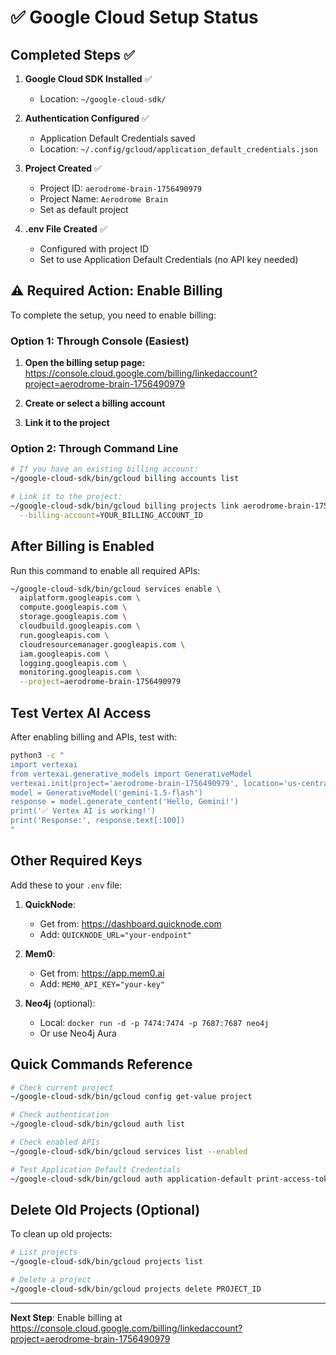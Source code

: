 # ✅ Google Cloud Setup Status

## Completed Steps ✅

1. **Google Cloud SDK Installed** ✅
   - Location: `~/google-cloud-sdk/`

2. **Authentication Configured** ✅
   - Application Default Credentials saved
   - Location: `~/.config/gcloud/application_default_credentials.json`

3. **Project Created** ✅
   - Project ID: `aerodrome-brain-1756490979`
   - Project Name: `Aerodrome Brain`
   - Set as default project

4. **.env File Created** ✅
   - Configured with project ID
   - Set to use Application Default Credentials (no API key needed)

## ⚠️ Required Action: Enable Billing

To complete the setup, you need to enable billing:

### Option 1: Through Console (Easiest)

1. **Open the billing setup page:**
   https://console.cloud.google.com/billing/linkedaccount?project=aerodrome-brain-1756490979

2. **Create or select a billing account**

3. **Link it to the project**

### Option 2: Through Command Line

```bash
# If you have an existing billing account:
~/google-cloud-sdk/bin/gcloud billing accounts list

# Link it to the project:
~/google-cloud-sdk/bin/gcloud billing projects link aerodrome-brain-1756490979 \
  --billing-account=YOUR_BILLING_ACCOUNT_ID
```

## After Billing is Enabled

Run this command to enable all required APIs:

```bash
~/google-cloud-sdk/bin/gcloud services enable \
  aiplatform.googleapis.com \
  compute.googleapis.com \
  storage.googleapis.com \
  cloudbuild.googleapis.com \
  run.googleapis.com \
  cloudresourcemanager.googleapis.com \
  iam.googleapis.com \
  logging.googleapis.com \
  monitoring.googleapis.com \
  --project=aerodrome-brain-1756490979
```

## Test Vertex AI Access

After enabling billing and APIs, test with:

```bash
python3 -c "
import vertexai
from vertexai.generative_models import GenerativeModel
vertexai.init(project='aerodrome-brain-1756490979', location='us-central1')
model = GenerativeModel('gemini-1.5-flash')
response = model.generate_content('Hello, Gemini!')
print('✅ Vertex AI is working!')
print('Response:', response.text[:100])
"
```

## Other Required Keys

Add these to your `.env` file:

1. **QuickNode**: 
   - Get from: https://dashboard.quicknode.com
   - Add: `QUICKNODE_URL="your-endpoint"`

2. **Mem0**:
   - Get from: https://app.mem0.ai
   - Add: `MEM0_API_KEY="your-key"`

3. **Neo4j** (optional):
   - Local: `docker run -d -p 7474:7474 -p 7687:7687 neo4j`
   - Or use Neo4j Aura

## Quick Commands Reference

```bash
# Check current project
~/google-cloud-sdk/bin/gcloud config get-value project

# Check authentication
~/google-cloud-sdk/bin/gcloud auth list

# Check enabled APIs
~/google-cloud-sdk/bin/gcloud services list --enabled

# Test Application Default Credentials
~/google-cloud-sdk/bin/gcloud auth application-default print-access-token
```

## Delete Old Projects (Optional)

To clean up old projects:

```bash
# List projects
~/google-cloud-sdk/bin/gcloud projects list

# Delete a project
~/google-cloud-sdk/bin/gcloud projects delete PROJECT_ID
```

---

**Next Step**: Enable billing at https://console.cloud.google.com/billing/linkedaccount?project=aerodrome-brain-1756490979